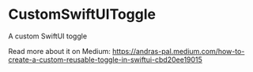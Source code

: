 # CustomSwiftUIToggle
A custom SwiftUI toggle

Read more about it on Medium:
https://andras-pal.medium.com/how-to-create-a-custom-reusable-toggle-in-swiftui-cbd20ee19015
